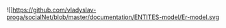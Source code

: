 ![]https://github.com/vladyslav-proga/socialNet/blob/master/documentation/ENTITES-model/Er-model.svg
